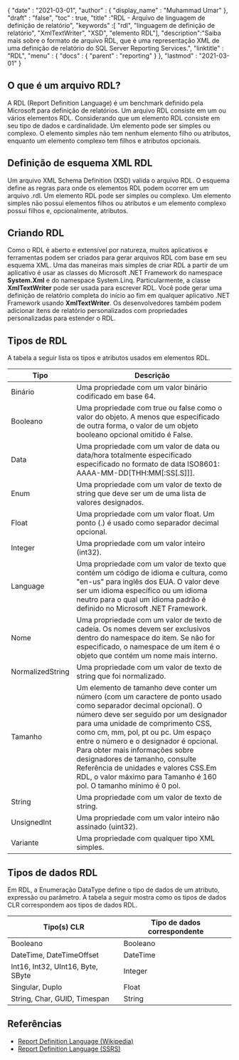 {
  "date" : "2021-03-01",
  "author" : {
    "display_name" : "Muhammad Umar"
},
  "draft" : "false",
  "toc" : true,
  "title" :"RDL - Arquivo de linguagem de definição de relatório",
  "keywords" :[ "rdl", "linguagem de definição de relatório", "XmlTextWriter", "XSD", "elemento RDL"],
  "description":"Saiba mais sobre o formato de arquivo RDL, que é uma representação XML de uma definição de relatório do SQL Server Reporting Services.",
  "linktitle" : "RDL",
  "menu" : {
    "docs" : {
      "parent" : "reporting"
}
},
  "lastmod" : "2021-03-01"
}

## O que é um arquivo RDL? ##

A RDL (Report Definition Language) é um benchmark definido pela Microsoft para definição de relatórios. Um arquivo RDL consiste em um ou vários elementos RDL. Considerando que um elemento RDL consiste em seu tipo de dados e cardinalidade. Um elemento pode ser simples ou complexo. O elemento simples não tem nenhum elemento filho ou atributos, enquanto um elemento complexo tem filhos e atributos opcionais.

## Definição de esquema XML RDL
Um arquivo XML Schema Definition (XSD) valida o arquivo RDL. O esquema define as regras para onde os elementos RDL podem ocorrer em um arquivo .rdl. Um elemento RDL pode ser simples ou complexo. Um elemento simples não possui elementos filhos ou atributos e um elemento complexo possui filhos e, opcionalmente, atributos.

## Criando RDL
Como o RDL é aberto e extensível por natureza, muitos aplicativos e ferramentas podem ser criados para gerar arquivos RDL com base em seu esquema XML. Uma das maneiras mais simples de criar RDL a partir de um aplicativo é usar as classes do Microsoft .NET Framework do namespace **System.Xml** e do namespace System.Linq. Particularmente, a classe **XmlTextWriter** pode ser usada para escrever RDL. Você pode gerar uma definição de relatório completa do início ao fim em qualquer aplicativo .NET Framework usando **XmlTextWriter**. Os desenvolvedores também podem adicionar itens de relatório personalizados com propriedades personalizadas para estender o RDL.

## Tipos de RDL
A tabela a seguir lista os tipos e atributos usados em elementos RDL.

|Tipo|Descrição|
---|---|
|Binário |Uma propriedade com um valor binário codificado em base 64.|
|Booleano| Uma propriedade com true ou false como o valor do objeto. A menos que especificado de outra forma, o valor de um objeto booleano opcional omitido é False.|
|Data |Uma propriedade com um valor de data ou data/hora totalmente especificado especificado no formato de data ISO8601: AAAA-MM-DD[THH:MM[:SS[.S]]].|
|Enum |Uma propriedade com um valor de texto de string que deve ser um de uma lista de valores designados.|
|Float |Uma propriedade com um valor float. Um ponto (.) é usado como separador decimal opcional.|
|Integer |Uma propriedade com um valor inteiro (int32).|
|Language |Uma propriedade com um valor de texto que contém um código de idioma e cultura, como "en-us" para inglês dos EUA. O valor deve ser um idioma específico ou um idioma neutro para o qual um idioma padrão é definido no Microsoft .NET Framework.|
|Nome |Uma propriedade com um valor de texto de cadeia. Os nomes devem ser exclusivos dentro do namespace do item. Se não for especificado, o namespace de um item é o objeto que contém um nome mais interno.|
|NormalizedString |Uma propriedade com um valor de texto de string que foi normalizado.|
|Tamanho |Um elemento de tamanho deve conter um número (com um caractere de ponto usado como separador decimal opcional). O número deve ser seguido por um designador para uma unidade de comprimento CSS, como cm, mm, pol, pt ou pc. Um espaço entre o número e o designador é opcional. Para obter mais informações sobre designadores de tamanho, consulte Referência de unidades e valores CSS.Em RDL, o valor máximo para Tamanho é 160 pol. O tamanho mínimo é 0 pol.|
|String |Uma propriedade com um valor de texto de string.|
|UnsignedInt |Uma propriedade com um valor inteiro não assinado (uint32).|
|Variante |Uma propriedade com qualquer tipo XML simples.|

## Tipos de dados RDL
Em RDL, a Enumeração DataType define o tipo de dados de um atributo, expressão ou parâmetro. A tabela a seguir mostra como os tipos de dados CLR correspondem aos tipos de dados RDL.

|Tipo(s) CLR |Tipo de dados correspondente|
---|---|
|Booleano| Booleano|
|DateTime, DateTimeOffset |DateTime|
|Int16, Int32, UInt16, Byte, SByte |Integer|
|Singular, Duplo |Float|
|String, Char, GUID, Timespan |String|


## Referências ##

- [Report Definition Language (Wikipedia)](https://en.wikipedia.org/wiki/Report_Definition_Language)
- [Report Definition Language (SSRS)](https://learn.microsoft.com/en-us/sql/reporting-services/reports/report-definition-language-ssrs)

